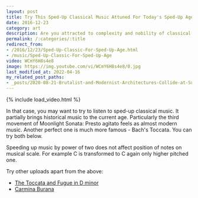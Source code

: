 ```yaml
---
layout: post
title: Try This Sped-Up Classical Music Attuned For Today's Sped-Up Age
date: 2016-12-23
category: art
description: Are you attracted to complexity and nobility of classical music, but deterred by its slow pace?
permalink: /:categories/:title
redirect_from:
- /2016/12/23/Sped-Up-Classic-For-Sped-Up-Age.html
- /music/Sped-Up-Classic-For-Sped-Up-Age
video: WCmY6H8s4e8
image: https://img.youtube.com/vi/WCmY6H8s4e8/0.jpg
last_modified_at: 2022-04-16
my_related_post_paths:
- _posts/2020-08-21-Brutalist-and-Modernist-Architectures-Collide-at-Sunshine-Plaza-in-Prague.md
---
```




{% include load_video.html %}

In that case, you may want to try to listen to sped-up classical music.
It partially brings historical music to the current age.
Particularly the third movement of Moonlight Sonata: Presto agitato feels as almost modern music.
Another perfect one is much more famous - Bach's Toccata.
You can try both below.

Speeding up music by power of two does not affect position of notes on musical scale. For example C is transformed to C again only higher pitched one.

Try other uploads apart from the above:
- [The Toccata and Fugue in D minor](https://www.youtube.com/watch?v=ENeqCgdxo3Q)
- [Carmina Burana](https://www.youtube.com/watch?v=D2NtxXCpad4)
